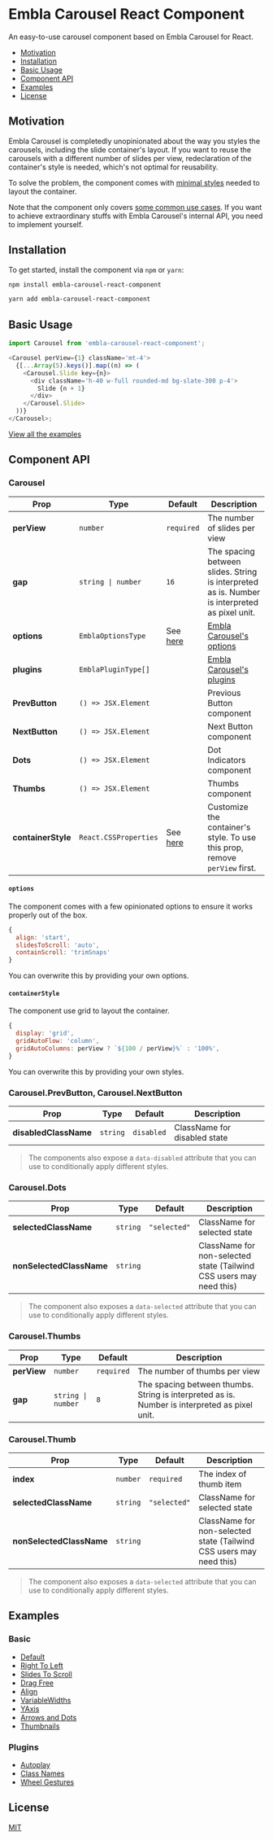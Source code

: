 # Embla Carousel React Component

An easy-to-use carousel component based on Embla Carousel for React.

- [Motivation](#motivation)
- [Installation](#installation)
- [Basic Usage](#basic-usage)
- [Component API](#component-api)
- [Examples](#examples)
- [License](#license)

## Motivation

Embla Carousel is completedly unopinionated about the way you styles the carousels, including the slide container's layout.
If you want to reuse the carousels with a different number of slides per view, redeclaration of the container's style is needed, which's not optimal for reusability.

To solve the problem, the component comes with [minimal styles](#containerstyle) needed to layout the container.

Note that the component only covers [some common use cases](#examples). If you want to achieve extraordinary stuffs with Embla Carousel's internal API, you need to implement yourself.

## Installation

To get started, install the component via `npm` or `yarn`:

```sh
npm install embla-carousel-react-component
```

```sh
yarn add embla-carousel-react-component
```

## Basic Usage

```js
import Carousel from 'embla-carousel-react-component';

<Carousel perView={1} className='mt-4'>
  {[...Array(5).keys()].map((n) => (
    <Carousel.Slide key={n}>
      <div className='h-40 w-full rounded-md bg-slate-300 p-4'>
        Slide {n + 1}
      </div>
    </Carousel.Slide>
  ))}
</Carousel>;
```

[View all the examples](https://embla-carousel-react-component.vercel.app/)

## Component API

### Carousel

| Prop               | Type                  | Default                     | Description                                                                                   |
| ------------------ | --------------------- | --------------------------- | --------------------------------------------------------------------------------------------- |
| **perView**        | `number`              | `required`                  | The number of slides per view                                                                 |
| **gap**            | `string \| number`    | `16`                        | The spacing between slides. String is interpreted as is. Number is interpreted as pixel unit. |
| **options**        | `EmblaOptionsType`    | See [here](#options)        | [Embla Carousel's options](https://www.embla-carousel.com/api/options/)                       |
| **plugins**        | `EmblaPluginType[]`   |                             | [Embla Carousel's plugins](https://www.embla-carousel.com/plugins/)                           |
| **PrevButton**     | `() => JSX.Element`   |                             | Previous Button component                                                                     |
| **NextButton**     | `() => JSX.Element`   |                             | Next Button component                                                                         |
| **Dots**           | `() => JSX.Element`   |                             | Dot Indicators component                                                                      |
| **Thumbs**         | `() => JSX.Element`   |                             | Thumbs component                                                                              |
| **containerStyle** | `React.CSSProperties` | See [here](#containerstyle) | Customize the container's style. To use this prop, remove `perView` first.                    |

#### `options`

The component comes with a few opinionated options to ensure it works properly out of the box.

```js
{
  align: 'start',
  slidesToScroll: 'auto',
  containScroll: 'trimSnaps'
}
```

You can overwrite this by providing your own options.

#### `containerStyle`

The component use grid to layout the container.

```js
{
  display: 'grid',
  gridAutoFlow: 'column',
  gridAutoColumns: perView ? `${100 / perView}%` : '100%',
}
```

You can overwrite this by providing your own styles.

### Carousel.PrevButton, Carousel.NextButton

| Prop                  | Type     | Default    | Description                  |
| --------------------- | -------- | ---------- | ---------------------------- |
| **disabledClassName** | `string` | `disabled` | ClassName for disabled state |

> The components also expose a `data-disabled` attribute that you can use to conditionally apply different styles.

### Carousel.Dots

| Prop                     | Type     | Default      | Description                                                         |
| ------------------------ | -------- | ------------ | ------------------------------------------------------------------- |
| **selectedClassName**    | `string` | `"selected"` | ClassName for selected state                                        |
| **nonSelectedClassName** | `string` |              | ClassName for non-selected state (Tailwind CSS users may need this) |

> The component also exposes a `data-selected` attribute that you can use to conditionally apply different styles.

### Carousel.Thumbs

| Prop        | Type               | Default    | Description                                                                                   |
| ----------- | ------------------ | ---------- | --------------------------------------------------------------------------------------------- |
| **perView** | `number`           | `required` | The number of thumbs per view                                                                 |
| **gap**     | `string \| number` | `8`        | The spacing between thumbs. String is interpreted as is. Number is interpreted as pixel unit. |

### Carousel.Thumb

| Prop                     | Type     | Default      | Description                                                         |
| ------------------------ | -------- | ------------ | ------------------------------------------------------------------- |
| **index**                | `number` | `required`   | The index of thumb item                                             |
| **selectedClassName**    | `string` | `"selected"` | ClassName for selected state                                        |
| **nonSelectedClassName** | `string` |              | ClassName for non-selected state (Tailwind CSS users may need this) |

> The component also exposes a `data-selected` attribute that you can use to conditionally apply different styles.

## Examples

### Basic

- [Default](https://embla-carousel-react-component.vercel.app/#default)
- [Right To Left](https://embla-carousel-react-component.vercel.app/#right-to-left)
- [Slides To Scroll](https://embla-carousel-react-component.vercel.app/#slides-to-scroll)
- [Drag Free](https://embla-carousel-react-component.vercel.app/#drag-free)
- [Align](https://embla-carousel-react-component.vercel.app/#align)
- [VariableWidths](https://embla-carousel-react-component.vercel.app/#variable-widths)
- [YAxis](https://embla-carousel-react-component.vercel.app/#y-axis)
- [Arrows and Dots](https://embla-carousel-react-component.vercel.app/#arrows-and-dots)
- [Thumbnails](https://embla-carousel-react-component.vercel.app/#thumbnails)

### Plugins

- [Autoplay](https://embla-carousel-react-component.vercel.app/#autoplay-plugin)
- [Class Names](https://embla-carousel-react-component.vercel.app/#class-names-plugin)
- [Wheel Gestures](https://embla-carousel-react-component.vercel.app/#wheel-gestures-plugin)

## License

[MIT](LICENSE)
